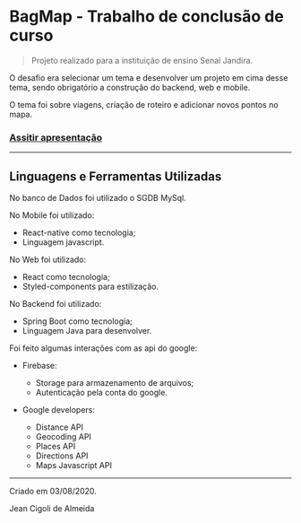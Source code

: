 # BagMap - Trabalho de conclusão de curso

> Projeto realizado para a instituição de ensino Senai Jandira.

O desafio era selecionar um tema e desenvolver um projeto em cima desse tema, 
sendo obrigatório a construção do backend, web e mobile.

O tema foi sobre viagens, criação de roteiro e adicionar novos pontos no mapa.

### [Assitir apresentação](https://youtu.be/idrbgtbIZUk)

---

## Linguagens e Ferramentas Utilizadas

No banco de Dados foi utilizado o SGDB MySql.

No Mobile foi utilizado:

* React-native como tecnologia;
* Linguagem javascript.

No Web foi utilizado:

* React como tecnologia;
* Styled-components para estilização.

No Backend foi utilizado:

* Spring Boot como tecnologia;
* Linguagem Java para desenvolver.

Foi feito algumas interações com as api do google:

* Firebase:

    * Storage para armazenamento de arquivos;
    * Autenticação pela conta do google.

* Google developers:

    * Distance API
    * Geocoding API
    * Places API
    * Directions API
    * Maps Javascript API


--- 

Criado em 03/08/2020.

Jean Cigoli de Almeida
